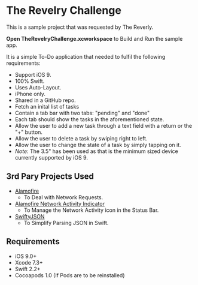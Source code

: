 # The Revelry Challenge

This is a sample project that was requested by The Reverly.

**Open TheRevelryChallenge.xcworkspace** to Build and Run the sample app.

It is a simple To-Do application that needed to fulfil the following requirements:

- Support iOS 9.
- 100% Swift.
- Uses Auto-Layout.
- iPhone only.
- Shared in a GitHub repo.
- Fetch an inital list of tasks
- Contain a tab bar with two tabs: "pending" and "done"
- Each tab should show the tasks in the aforementioned state.
- Allow the user to add a new task through a text field with a return or the "+" button.
- Allow the user to delete a task by swiping right to left.
- Allow the user to change the state of a task by simply tapping on it.
- *Note*: The 3.5" has been used as that is the minimum sized device currently
  supported by iOS 9.

## 3rd Pary Projects Used

- [Alamofire](https://github.com/Alamofire/Alamofire)
  - To Deal with Network Requests.
- [Alamofire Network Activity Indicator](https://github.com/Alamofire/AlamofireNetworkActivityIndicator)
  - To Manage the Network Activity icon in the Status Bar.
- [SwiftyJSON](https://github.com/SwiftyJSON/SwiftyJSON)
  - To Simplify Parsing JSON in Swift.

## Requirements
- iOS 9.0+
- Xcode 7.3+
- Swift 2.2+
- Cocoapods 1.0 (If Pods are to be reinstalled)

